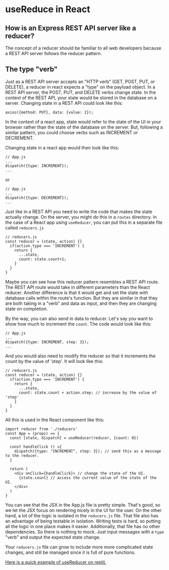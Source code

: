 # useReduce in React

## How is an Express REST API server like a reducer?

The concept of a reducer should be familiar to all web developers because a REST API server follows the reducer pattern.

## The type "verb"

Just as a REST API server accepts an "HTTP verb" (GET, POST, PUT, or DELETE), a reducer in react expects a "type" on the payload object. In a REST API server, the POST, PUT, and DELETE verbs change state. In the context of the REST API, your state would be stored in the database on a server. Changing state in a REST API could look like this:

    axios({method: PUT}, data: {value: 2});

In the context of a react app, state would refer to the state of the UI in your browser rather than the state of the database on the server.  But, following a similar pattern, you could choose verbs such as INCREMENT or DECREMENT. 

Changing state in a react app would then look like this:

    // App.js
    ...
    dispatch({type: INCREMENT});
    ...

or

    // App.js
    ...
    dispatch({type: DECREMENT});
    ...

Just like in a REST API you need to write the code that makes the state actually change. On the server, you might do this in a `routes` directory. In the case of a React app using `useReducer`, you can put this in a separate file called `reducers.js`

    // reducers.js
    const reducer = (state, action) {}
      if(action.type === 'INCREMENT') {
        return {
          ...state,
          count: state.count+1;
        }
      }
    }
        
Maybe you can see how this reducer pattern resembles a REST API route. The REST API route would take in different parameters than the React reducer. Another difference is that it would get and set the state with database calls within the route's function. But they are similar in that they are both taking in a "verb" and data as input, and then they are changing state on completion.

By the way, you can also send in data to reducer. Let's say you want to show how much to increment the `count`. The code would look like this:

    // App.js
    ...
    dispatch({type: INCREMENT, step: 3});
    ...

And you would also need to modify the reducer so that it increments the count by the value of 'step'. It will look like this:

    // reducers.js
    const reducer = (state, action) {}
      if(action.type === 'INCREMENT') {
        return {
          ...state,
          count: state.count + action.step; // increase by the value of 'step'
        }
      }
    }

All this is used in the React component like this:

    import reducer from './reducers'
    const App = (props) => {
      const [state, dispatch] = useReducer(reducer, {count: 0})

      const handleClick () ={
        dispatch({type: "INCREMENT", step: 3}); // send this as a message to the reducer.
      }

      return (
        <div onClick={handleClick}> // change the state of the UI.
          {state.count} // access the current value of the state of the UI.
        </div>
      )
    }


You can see that the JSX in the App.js file is pretty simple. That's good, so we let the JSX focus on rendering nicely in the UI for the user. On the other hand, a lot of the logic is isolated in the `reducers.js` file. That file also has an advantage of being testable in isolation. Writing tests is hard, so putting all the logic in one place makes it easier. Additionally, that file has no other dependencies. So there is nothing to mock. Just input messages with a `type` "verb" and output the expected state change.

Your `reducers.js` file can grow to include more more complicated state changes, and still be managed since it is full of pure functions.

[Here is a quick example of useReducer on replit.](https://replit.com/@rmccrear/ReactUseReduce)
